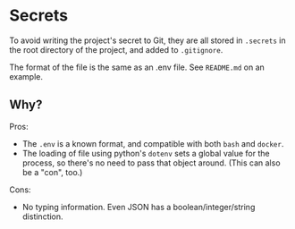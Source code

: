 # Secrets

To avoid writing the project's secret to Git, they are all stored in `.secrets` in the
root directory of the project, and added to `.gitignore`.

The format of the file is the same as an .env file. See `README.md` on an example.

## Why?

Pros:

* The `.env` is a known format, and compatible with both `bash` and `docker`.
* The loading of file using python's `dotenv` sets a global value for the process,
  so there's no need to pass that object around. (This can also be a "con", too.)

Cons:

* No typing information. Even JSON has a boolean/integer/string distinction.

